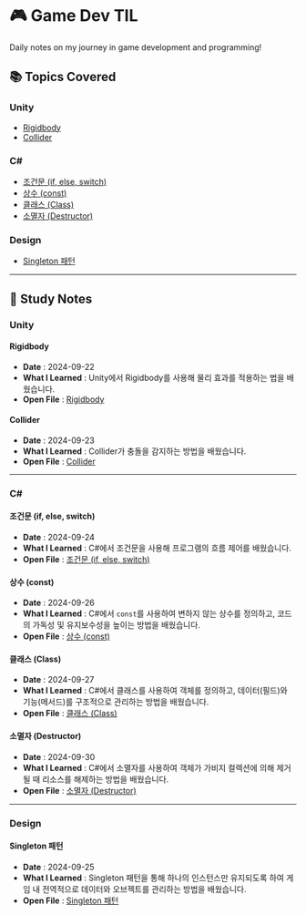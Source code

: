 # 🎮 Game Dev TIL

Daily notes on my journey in game development and programming!

## 📚 Topics Covered

### Unity
- [Rigidbody](#rigidbody)
- [Collider](#collider)

### C#
- [조건문 (if, else, switch)](#조건문-if-else-switch)
- [상수 (const)](#상수-const)
- [클래스 (Class)](#클래스-class)
- [소멸자 (Destructor)](#소멸자-destructor)

### Design
- [Singleton 패턴](#singleton-패턴)

---

## 📌 Study Notes

### Unity

#### Rigidbody
- **Date** : 2024-09-22
- **What I Learned** : Unity에서 Rigidbody를 사용해 물리 효과를 적용하는 법을 배웠습니다.
- **Open File** : [Rigidbody](./1.%20Unity/Rigidbody.md)

#### Collider
- **Date** : 2024-09-23
- **What I Learned** : Collider가 충돌을 감지하는 방법을 배웠습니다.
- **Open File** : [Collider](./1.%20Unity/Collider.md)

---

### C#

#### 조건문 (if, else, switch)
- **Date** : 2024-09-24
- **What I Learned** : C#에서 조건문을 사용해 프로그램의 흐름 제어를 배웠습니다.
- **Open File** : [조건문 (if, else, switch)](/2.%20C%23/조건문%20(if,%20else,%20switch).md)

#### 상수 (const)
- **Date** : 2024-09-26
- **What I Learned** : C#에서 `const`를 사용하여 변하지 않는 상수를 정의하고, 코드의 가독성 및 유지보수성을 높이는 방법을 배웠습니다.
- **Open File** : [상수 (const)](/2.%20C%23/상수%20(const).md)

#### 클래스 (Class)
- **Date** : 2024-09-27
- **What I Learned** : C#에서 클래스를 사용하여 객체를 정의하고, 데이터(필드)와 기능(메서드)를 구조적으로 관리하는 방법을 배웠습니다.
- **Open File** : [클래스 (Class)](/2.%20C%23/클래스%20(Class).md)

#### 소멸자 (Destructor)
- **Date** : 2024-09-30
- **What I Learned** : C#에서 소멸자를 사용하여 객체가 가비지 컬렉션에 의해 제거될 때 리소스를 해제하는 방법을 배웠습니다.
- **Open File** : [소멸자 (Destructor)](/2.%20C%23/소멸자%20(Destructor).md)

---

### Design

#### Singleton 패턴
- **Date** : 2024-09-25
- **What I Learned** : Singleton 패턴을 통해 하나의 인스턴스만 유지되도록 하여 게임 내 전역적으로 데이터와 오브젝트를 관리하는 방법을 배웠습니다.
- **Open File** : [Singleton 패턴](/3.%20Design/Singleton%20패턴.md)